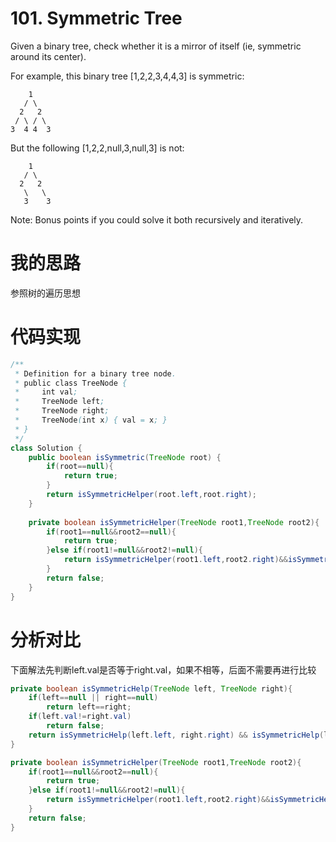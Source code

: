 ﻿# 101. Symmetric Tree

Given a binary tree, check whether it is a mirror of itself (ie, symmetric around its center).

For example, this binary tree [1,2,2,3,4,4,3] is symmetric:

```
    1
   / \
  2   2
 / \ / \
3  4 4  3
```

But the following [1,2,2,null,3,null,3] is not:

```
    1
   / \
  2   2
   \   \
   3    3
```
   
Note:
Bonus points if you could solve it both recursively and iteratively.

# 我的思路
参照树的遍历思想

# 代码实现

```java
/**
 * Definition for a binary tree node.
 * public class TreeNode {
 *     int val;
 *     TreeNode left;
 *     TreeNode right;
 *     TreeNode(int x) { val = x; }
 * }
 */
class Solution {
    public boolean isSymmetric(TreeNode root) {
        if(root==null){
            return true;
        }
        return isSymmetricHelper(root.left,root.right);
    }
     
    private boolean isSymmetricHelper(TreeNode root1,TreeNode root2){
        if(root1==null&&root2==null){
            return true;
        }else if(root1!=null&&root2!=null){
            return isSymmetricHelper(root1.left,root2.right)&&isSymmetricHelper(root1.right,root2.left)&&root1.val==root2.val;
        }
        return false;
    }
}
```

# 分析对比

下面解法先判断left.val是否等于right.val，如果不相等，后面不需要再进行比较

```java
private boolean isSymmetricHelp(TreeNode left, TreeNode right){
    if(left==null || right==null)
        return left==right;
    if(left.val!=right.val)
        return false;
    return isSymmetricHelp(left.left, right.right) && isSymmetricHelp(left.right, right.left);
}

private boolean isSymmetricHelper(TreeNode root1,TreeNode root2){
    if(root1==null&&root2==null){
        return true;
    }else if(root1!=null&&root2!=null){
        return isSymmetricHelper(root1.left,root2.right)&&isSymmetricHelper(root1.right,root2.left)&&root1.val==root2.val;
    }
    return false;
}
```